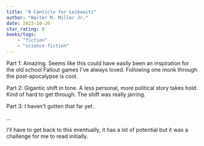 ```yaml
---
title: "A Canticle for Leibowitz"
author: "Walter M. Miller Jr."
date: 2023-10-26
star_rating: 0
books/tags:
    - "fiction"
    - "science-fiction"
---
```

Part 1: Amazing. Seems like this could have easily been an inspiration for the old school Fallout games I've always loved. Following one monk through the post-apocalypse is cool.

Part 2: Gigantic shift in tone. A less personal, more political story takes hold. Kind of hard to get through. The shift was really jarring.

Part 3: I haven't gotten that far yet.

...

I'll have to get back to this eventually, it has a lot of potential but it was a challenge for me to read initially.
